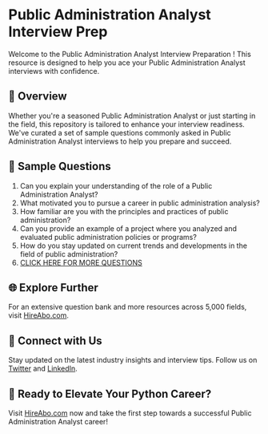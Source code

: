 # Public Administration Analyst Interview Prep

Welcome to the Public Administration Analyst Interview Preparation ! This resource is designed to help you ace your Public Administration Analyst interviews with confidence.

## 🚀 Overview

Whether you're a seasoned Public Administration Analyst or just starting in the field, this repository is tailored to enhance your interview readiness. We've curated a set of sample questions commonly asked in Public Administration Analyst interviews to help you prepare and succeed.

## 📝 Sample Questions

1. Can you explain your understanding of the role of a Public Administration Analyst?
2. What motivated you to pursue a career in public administration analysis?
3. How familiar are you with the principles and practices of public administration?
4. Can you provide an example of a project where you analyzed and evaluated public administration policies or programs?
5. How do you stay updated on current trends and developments in the field of public administration?
6. [CLICK HERE FOR MORE QUESTIONS](https://hireabo.com/job/17_0_1/Public%20Administration%20Analyst)

## 🌐 Explore Further

For an extensive question bank and more resources across 5,000 fields, visit [HireAbo.com](https://www.hireabo.com).

## 📱 Connect with Us

Stay updated on the latest industry insights and interview tips. Follow us on [Twitter](https://twitter.com/hireabo) and [LinkedIn](https://www.linkedin.com/in/hire-abo-3609972a8/).

## 🚀 Ready to Elevate Your Python Career?

Visit [HireAbo.com](https://www.hireabo.com) now and take the first step towards a successful Public Administration Analyst career!